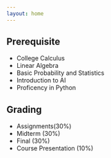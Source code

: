 ```yaml
---
layout: home
---
```


## Prerequisite
* College Calculus
* Linear Algebra
* Basic Probability and Statistics
* Introduction to AI
* Proficency in Python

## Grading 
* Assignments(30%)
* Midterm (30%)
* Final (30%)
* Course Presentation (10%)




